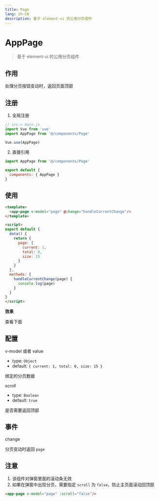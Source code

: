 ```yaml
---
title: Page
lang: zh-CN
description: 基于 element-ui 的公用分页组件
--- 
```


# AppPage

> 基于 element-ui 的公用分页组件

## 作用

处理分页按钮变动时，返回页面顶部

## 注册

1. 全局注册

``` js
// src-> main.js
import Vue from 'vue'
import AppPage from '@/components/Page'

Vue.use(AppPage)
```

2. 直接引用

``` js
import AppPage from '@/components/Page'

export default {
  components: { AppPage }
}
```

## 使用

``` html vue
<template>
  <app-page v-model="page" @change="handleCurrentChange"/>
</template>

<script>
export default {
  data() {
    return {
      page: {
        current: 1,
        total: 0,
        size: 15
      }
    }
  },
  methods: {
    handleCurrentChange(page) {
      console.log(page)
    }
  }
}
</script>
```

**效果**

查看下面

## 配置

v-model 或者 value
- type: `Object`
- default: `{ current: 1, total: 0, size: 15 }`

绑定的分页数据

scroll
- type: `Boolean`
- default: `true`

是否需要返回顶部

## 事件

change

分页变动时返回 `page`

## 注意

1. 该组件对弹窗里面的滚动条无效
2. 如果在弹窗中出现分页，需要指定 `scroll` 为 `false`，防止主页面滚动回顶部

``` html
<app-page v-model="page" :scroll="false"/>
```

<template>
  <app-page v-model="page" @change="handleCurrentChange"/>
</template>

<script>
import AppPage from '../../element-ui-components/Page'

export default {
  components: { AppPage },
  data() {
    return {
      page: {
        current: 1,
        total: 200,
        size: 15
      }
    }
  },
  methods: {
    handleCurrentChange(page) {
      console.log(page)
    }
  }
}
</script>